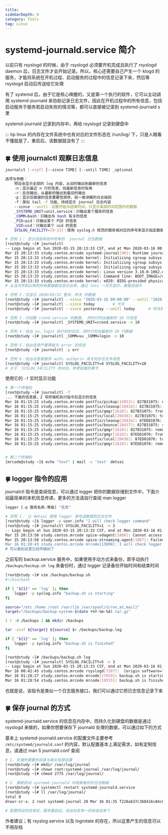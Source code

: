 ```yaml
---
title: 
sidebarDepth: 0 
category: Tools 
tag: Linux
---
```

# systemd-journald.service 简介

以前只有 rsyslogd 的时候，由于 rsyslogd 必须要开机完成且执行了 rsyslogd daemon 后，日志文件才会开始记录。所以，核心还需要自己产生一个 klogd 的服务，才能将系统在开机过程、启动服务的过程中的信息记录下来，然后等 rsyslogd 启动后传送给它处理

有了 systemd 后，由于它是核心唤醒的，又是第一个执行的软件，它可以主动调用 systemd-journald 来协助记录日志文件，因此在开机过程中的所有信息，包括启动服务于服务若启动失败的情况等，都可以直接被记录到 systemd-journald s里

systemd-journald 记录到内存中，再给 rsyslogd 记录到硬盘中

::: tip
linux 的内存在文件系统中也有对应的文件形态在 /run/log/ 下，只是人眼看不懂就是了，重启后，该数据就没有了
:::



## 🍀 使用 journalctl 观察日志信息

```bash
journalct [-nrpf] [--since TIME] [--until TIME] _optional

选项与参数：
	预设会显示全部的 log 内容，从旧的输出到最新的信息
	-n：显示最近 n 行的信息，找最新信息时有用
	-r：反向输出，从最新的输出到最旧的输出
	-p：显示后面接的信息重要性排序，前一章讲解的日志级别
	-f：类似 tail -f 功能，持续显示 journal 日志内容
	--since --unitl：设置开始与结束时间，只显示某段时间范围内的数据
	_SYSTEMD_UNIT=unit.service：只输出某个服务的信息
	_COMM=bash：只输出与 bash 有关的信息
	_PID=pid：只输出某个 PID 的信息
	_UID=uid：只输出某个 uid 的信息
	SYSLOG_FACILITY=[0-23]：使用 syslog.h 规范的服务相对应的序号来显示指定数据
```

```bash
# 范例 1： 显示目前系统中所有的  journal 日志数据
[root@study ~]# journalctl 
-- Logs begin at Sun 2020-03-15 20:13:33 CST, end at Mon 2020-03-16 00:50:01 CST. --
Mar 15 20:13:33 study.centos.mrcode systemd-journal[90]: Runtime journal is using 7.2M (max allowed 58.1M, trying to leave 87.
Mar 15 20:13:33 study.centos.mrcode kernel: Initializing cgroup subsys cpuset
Mar 15 20:13:33 study.centos.mrcode kernel: Initializing cgroup subsys cpu
Mar 15 20:13:33 study.centos.mrcode kernel: Initializing cgroup subsys cpuacct
Mar 15 20:13:33 study.centos.mrcode kernel: Linux version 3.10.0-1062.el7.x86_64 (mockbuild@kbuilder.bsys.centos.org) (gcc ver
Mar 15 20:13:33 study.centos.mrcode kernel: Command line: BOOT_IMAGE=/vmlinuz-3.10.0-1062.el7.x86_64 root=/dev/mapper/centos-r
Mar 15 20:13:33 study.centos.mrcode kernel: e820: BIOS-provided physical RAM map:
# 从当次开机以来的所有数据都会显示出来，通过 less 一页页显示，数据流很大

# 范例 2：仅显示 2020/03/22 整天、昨天 的数据
[root@study ~]# journalctl --since "2020-03-16 00:00:00" --until "2020-03-16 23:59:59"
[root@study ~]# journalctl --since today		# 今天
[root@study ~]# journalctl --since yesterday --unitl today		# 昨天到今天

# 范例 3：只招数 crond.service 的数据， 同时只列出最新的 10 行信息
[root@study ~]# journalctl _SYSTEMD_UNIT=crond.service -n 10

# 范例 4：找出 su、login 执行的的日志，同时只列出最新的 10 行数据
[root@study ~]# journalctl _COMM=su _COMM=login -n 10

# 范例 5：找出信息严重等级为 error 的信息
[root@study ~]# journalctl -p err

# 范例 6：找出与登录服务 auth、authpriv 有关的日志文件信息
[root@study ~]# journalctl SYSLOG_FACILITY=4 SYSLOG_FACILITY=10
# 关于  SYSLOG_FACILITY 的对应，参考前面的章节

```

使用它的 `-f` 实时显示功能

```bash
# 第一个终端机
[root@study ~]# journalctl -f
... 下面的信息是，2 号终端机执行指令后显示的信息
Mar 16 01:15:25 study.centos.mrcode postfix/pickup[14953]: 827B31075: uid=1000 from=<mrcode>
Mar 16 01:15:25 study.centos.mrcode postfix/cleanup[20434]: 827B31075: message-id=<20200315171525.827B31075@study.centos.mrcode>
Mar 16 01:15:25 study.centos.mrcode postfix/qmgr[1618]: 827B31075: from=<mrcode@study.centos.mrcode>, size=449, nrcpt=1 (queue active)
Mar 16 01:15:25 study.centos.mrcode postfix/local[20436]: 827B31075: to=<dmtsai@study.centos.mrcode>, orig_to=<dmtsai>, relay=local, delay=0.02, delays=0.02/0/0/0, dsn=5.1.1, status=bounced (unknown user: "dmtsai")
Mar 16 01:15:25 study.centos.mrcode postfix/cleanup[20434]: 87ED81076: message-id=<20200315171525.87ED81076@study.centos.mrcode>
Mar 16 01:15:25 study.centos.mrcode postfix/bounce[20437]: 827B31075: sender non-delivery notification: 87ED81076
Mar 16 01:15:25 study.centos.mrcode postfix/qmgr[1618]: 827B31075: removed
Mar 16 01:15:25 study.centos.mrcode postfix/qmgr[1618]: 87ED81076: from=<>, size=2291, nrcpt=1 (queue active)
Mar 16 01:15:25 study.centos.mrcode postfix/local[20436]: 87ED81076: to=<mrcode@study.centos.mrcode>, relay=local, delay=0.01, delays=0/0/0/0, dsn=2.0.0, status=sent (delivered to mailbox)
Mar 16 01:15:25 study.centos.mrcode postfix/qmgr[1618]: 87ED81076: removed


# 第二个终端机
[mrcode@study ~]$ echo "test" | mail -s 'test' dmtsai

```

## 🍀  logger 指令的应用

journalctl 指令是查阅信息，可以通过 logger 把你的数据存储到文件中，下面介绍最简单的本机信息传递，更多的方法请自行查阅 man logger 

```bash
logger [-p 服务名称.等级] "信息"
```

```bash
# 范例 1： 让 dmtsai 使用 logger 来传送数据到日志文件
[root@study ~]$ logger -p user.info "I will check logger command"
[root@study ~]# journalctl SYSLOG_FACILITY=1 -n 3
-- Logs begin at Sun 2020-03-15 20:13:33 CST, end at Mon 2020-03-16 01:20:43 CST. --
Mar 15 20:13:50 study.centos.mrcode spice-vdagent[1860]: Cannot access vdagent virtio channel /dev/virtio-ports/com.redhat.spi
Mar 15 20:13:50 study.centos.mrcode spice-streaming-agent[1867]: Failed to open the streaming device "/dev/virtio-ports/org.sp
Mar 16 01:20:43 study.centos.mrcode mrcode[13699]: I will check logger command
# 可以看到这里已经传输到了
```

之前写的 backup.service 服务中，如果使用手动方式来备份，即手动执行 `/backups/backup.sh log` 来备份时，通过 logger 记录备份开始时间和结束时间

```bash
[root@study ~]# vim /backups/backup.sh
#!/bin/bash

if [ "${1}" == 'log' ]; then
	logger -p syslog.info "backup.sh is starting"
fi

source="/etc /home /root /var/lib /var/spool/{cron,at,mail}"
target="/backups/backup-system-$(date +%Y-%m-%d).tar.gz"

[ ! -d /backups ] && mkdir /backups

tar -zcvf ${target} ${source} $> /backups/backup.log

if [ "${1}" == 'log' ]; then
	logger -p syslog.info "backup.sh is finished"
fi

[root@study ~]# /backups/backup.sh log
[root@study ~]# journalctl SYSLOG_FACILITY=5 -n 3
-- Logs begin at Sun 2020-03-15 20:13:33 CST, end at Mon 2020-03-16 01:28:54 CST. --
Mar 16 00:42:45 study.centos.mrcode rsyslogd[7107]:  [origin software="rsyslogd" swVersion="8.24.0-38.el7" x-pid="7107" x-info
Mar 16 01:28:27 study.centos.mrcode mrcode[17659]: backup.sh is starting
Mar 16 01:28:54 study.centos.mrcode mrcode[19555]: backup.sh is finished

```

也就是说，该指令是类似一个日志服务接口，我们可以通过它把日志信息记录下来

## 🍀 保存 journal 的方式

systemd-journald.service 的信息在内存中，而持久化到硬盘的数据是通过 rsyslogd 来做的，如果你想要保存下 journald 处理的数据，可以通过如下的方式

基本上 systemd-journald.service 的配置文件主要参考 `/etc/systemd/journald.conf` 的内容，默认配置基本上满足需求，如有定制信息，请通过 man 5 journald.conf 查阅

```bash
# 1. 处理所需要的目录与相关权限设置
[root@study ~]# mkdir /var/log/journal
[root@study ~]# chown root:systemd-journal /var/log/journal/
[root@study ~]# chmod 2775 /var/log/journal/

# 2. 重新启动 systemd-journald 并观察备份的日志数据
[root@study ~]# systemctl restart systemd-journald.service 
[root@study ~]# ll /var/log/journal/
total 0
drwxr-sr-x. 2 root systemd-journal 28 Mar 16 01:35 f228ab37c368416c84c6b27971ba45a9

# 配置预设的目录后，服务重启后，会自动复制一份到该目录下
```

作者建议；有 rsyslog.service 以及 logrotate 的存在，所以这里产生的信息可以不用存档